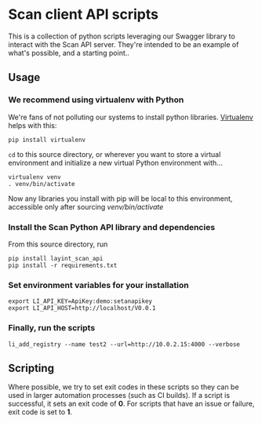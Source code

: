 # Scan client API scripts

This is a collection of python scripts leveraging our Swagger library
to interact with the Scan API server. They're intended to be an
example of what's possible, and a starting point..

## Usage
### We recommend using virtualenv with Python
We're fans of not polluting our systems to install python libraries. [Virtualenv](https://virtualenv.pypa.io/en/stable/) helps with this:
```
pip install virtualenv
```
`cd` to this source directory, or wherever you want to store a virtual environment and initialize a new virtual Python environment with...

```
virtualenv venv
. venv/bin/activate
```
Now any libraries you install with pip will be local to this environment, accessible only after sourcing *venv/bin/activate*

### Install the Scan Python API library and dependencies
From this source directory, run

```
pip install layint_scan_api
pip install -r requirements.txt
```

### Set environment variables for your installation
```
export LI_API_KEY=ApiKey:demo:setanapikey
export LI_API_HOST=http://localhost/V0.0.1
```

### Finally, run the scripts
```
li_add_registry --name test2 --url=http://10.0.2.15:4000 --verbose
```

## Scripting
Where possible, we try to set exit codes in these scripts so they can be used in larger automation processes (such as CI builds). If a script is successful, it sets an exit code of **0**. For scripts that have an issue or failure, exit code is set to **1**.
